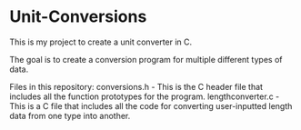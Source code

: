 # Unit-Conversions
This is my project to create a unit converter in C.

The goal is to create a conversion program for multiple different types of data.

Files in this repository:
conversions.h - This is the C header file that includes all the function prototypes for the program.
lengthconverter.c - This is a C file that includes all the code for converting user-inputted length data from one type into another.

